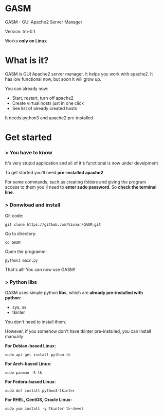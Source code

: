 # GASM
GASM - GUI Apache2 Server Manager

Version: tm-0.1

Works **only on Linux**

# What is it?
GASM is GUI Apache2 server manager. It helps you work with apache2. It has low functional now, but soon it will grow up.

You can already now:
- Start, restart, turn off apache2
- Create virtual hosts just in one click
- See list of already created hosts

It needs python3 and apache2 pre-installed

# Get started

### > You have to know
It's very stupid application and all of it's functional is now under develpment

To get started you'll need **pre-installed apache2**

For some commands, such as creating folders and giving the program access to them you'll need to **enter sudo password**. So **check the terminal line**.

### > Donwload and install

Git code:

``git clone https://github.com/Vionar/GASM.git``

Go to directory:

``cd GASM``

Open the programm:

``python3 main.py``

That's all! You can now use GASM!

### > Python libs

GASM uses simple python **libs**, which are **already pre-installed with python**:
- sys, os
- tkinter

You don't need to install them.

However, if you somehow don't have tkinter pre-installed, you can install manually

**For Debian-based Linux:**

``sudo apt-get install python-tk``


**For Arch-based Linux:**

``sudo pacman -S tk``


**For Fedora-based Linux:**

``sudo dnf install python3-tkinter``


**For RHEL, CentOS, Oracle Linux:**

``sudo yum install -y tkinter tk-devel``

